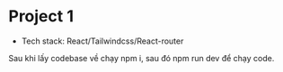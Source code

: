 # Project 1
- Tech stack: React/Tailwindcss/React-router

Sau khi lấy codebase về chạy npm i, sau đó npm run dev để chạy code.

